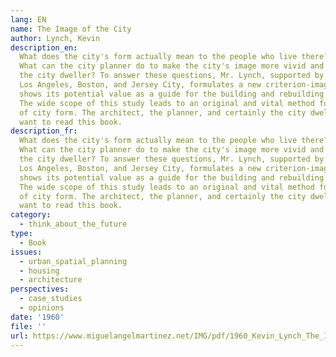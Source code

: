 ```yaml
---
lang: EN
name: The Image of the City
author: Lynch, Kevin
description_en:
  What does the city's form actually mean to the people who live there?
  What can the city planner do to make the city's image more vivid and memorable to
  the city dweller? To answer these questions, Mr. Lynch, supported by studies of
  Los Angeles, Boston, and Jersey City, formulates a new criterion-imageability-and
  shows its potential value as a guide for the building and rebuilding of cities.
  The wide scope of this study leads to an original and vital method for the evaluation
  of city form. The architect, the planner, and certainly the city dweller will all
  want to read this book.
description_fr:
  What does the city's form actually mean to the people who live there?
  What can the city planner do to make the city's image more vivid and memorable to
  the city dweller? To answer these questions, Mr. Lynch, supported by studies of
  Los Angeles, Boston, and Jersey City, formulates a new criterion-imageability-and
  shows its potential value as a guide for the building and rebuilding of cities.
  The wide scope of this study leads to an original and vital method for the evaluation
  of city form. The architect, the planner, and certainly the city dweller will all
  want to read this book.
category:
  - think_about_the_future
type:
  - Book
issues:
  - urban_spatial_planning
  - housing
  - architecture
perspectives:
  - case_studies
  - opinions
date: '1960'
file: ''
url: https://www.miguelangelmartinez.net/IMG/pdf/1960_Kevin_Lynch_The_Image_of_The_City_book.pdf
---
```

